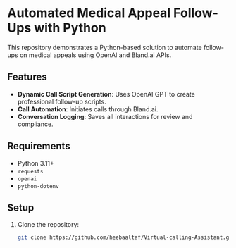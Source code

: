 # Automated Medical Appeal Follow-Ups with Python

This repository demonstrates a Python-based solution to automate follow-ups on medical appeals using OpenAI and Bland.ai APIs.

## Features
- **Dynamic Call Script Generation**: Uses OpenAI GPT to create professional follow-up scripts.
- **Call Automation**: Initiates calls through Bland.ai.
- **Conversation Logging**: Saves all interactions for review and compliance.

## Requirements
- Python 3.11+
- `requests`
- `openai`
- `python-dotenv`

## Setup
1. Clone the repository:
   ```bash
   git clone https://github.com/heebaaltaf/Virtual-calling-Assistant.git
